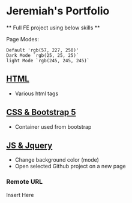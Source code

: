 # Jeremiah's Portfolio
** Full FE project using below skills **


Page Modes:
```
Default 'rgb(57, 227, 250)'
Dark Mode `rgb(25, 25, 25)`
light Mode `rgb(245, 245, 245)`
```


## [HTML](front-end/Portfolio.html)
- Various html tags

## [CSS & Bootstrap 5](front-end/Portfolio.html)
- Container used from bootstrap


## [JS & Jquery](front-end/Portfolio.html)
- Change background color (mode)
- Open selected Github project on a new page


### Remote URL
Insert Here

